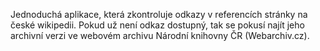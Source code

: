 Jednoduchá aplikace, která zkontroluje odkazy v referencích stránky na české wikipedii. Pokud už není odkaz dostupný, tak se pokusí najít jeho archivní verzi ve webovém archivu Národní knihovny ČR (Webarchiv.cz).
